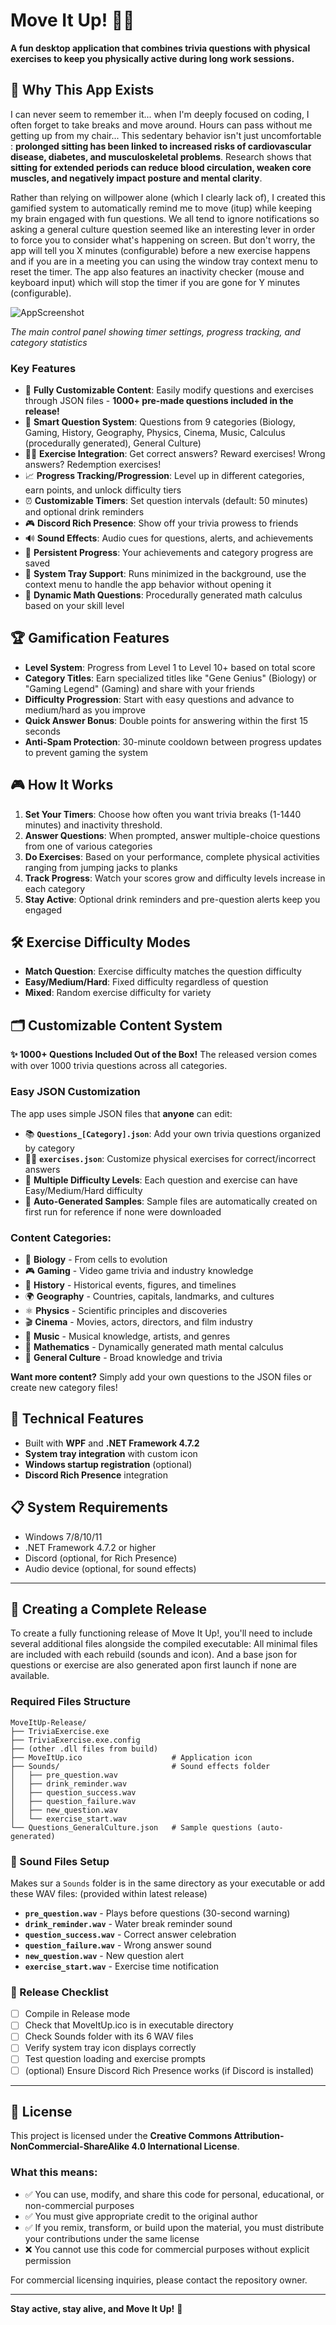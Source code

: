 # Move It Up! 🧠💪

**A fun desktop application that combines trivia questions with physical exercises to keep you physically active during long work sessions.**

## 🤔 Why This App Exists

I can never seem to remember it... when I'm deeply focused on coding, I often forget to take breaks and move around. Hours can pass without me getting up from my chair... This sedentary behavior isn't just uncomfortable : **prolonged sitting has been linked to increased risks of cardiovascular disease, diabetes, and musculoskeletal problems**. Research shows that **sitting for extended periods can reduce blood circulation, weaken core muscles, and negatively impact posture and mental clarity**.

Rather than relying on willpower alone (which I clearly lack of), I created this gamified system to automatically remind me to move (itup) while keeping my brain engaged with fun questions.
We all tend to ignore notifications so asking a general culture question seemed like an interesting lever in order to force you to consider what's happening on screen.
But don't worry, the app will tell you X minutes (configurable) before a new exercise happens and if you are in a meeting you can using the window tray context menu to reset the timer.
The app also features an inactivity checker (mouse and keyboard input) which will stop the timer if you are gone for Y minutes (configurable).

![AppScreenshot](https://github.com/user-attachments/assets/640cabd4-0082-4119-9fa1-a52bd394180c)

*The main control panel showing timer settings, progress tracking, and category statistics*



### Key Features

- 📝 **Fully Customizable Content**: Easily modify questions and exercises through JSON files - **1000+ pre-made questions included in the release!**
- 🎲 **Smart Question System**: Questions from 9 categories (Biology, Gaming, History, Geography, Physics, Cinema, Music, Calculus (procedurally generated), General Culture)
- 🏃‍♂️ **Exercise Integration**: Get correct answers? Reward exercises! Wrong answers? Redemption exercises!
- 📈 **Progress Tracking/Progression**: Level up in different categories, earn points, and unlock difficulty tiers
- ⏰ **Customizable Timers**: Set question intervals (default: 50 minutes) and optional drink reminders
- 🎮 **Discord Rich Presence**: Show off your trivia prowess to friends
- 🔊 **Sound Effects**: Audio cues for questions, alerts, and achievements
- 💾 **Persistent Progress**: Your achievements and category progress are saved
- 🚀 **System Tray Support**: Runs minimized in the background, use the context menu to handle the app behavior without opening it
- 🧮 **Dynamic Math Questions**: Procedurally generated math calculus based on your skill level

## 🏆 Gamification Features

- **Level System**: Progress from Level 1 to Level 10+ based on total score
- **Category Titles**: Earn specialized titles like "Gene Genius" (Biology) or "Gaming Legend" (Gaming) and share with your friends
- **Difficulty Progression**: Start with easy questions and advance to medium/hard as you improve
- **Quick Answer Bonus**: Double points for answering within the first 15 seconds
- **Anti-Spam Protection**: 30-minute cooldown between progress updates to prevent gaming the system

## 🎮 How It Works

1. **Set Your Timers**: Choose how often you want trivia breaks (1-1440 minutes) and inactivity threshold.
2. **Answer Questions**: When prompted, answer multiple-choice questions from one of various categories
3. **Do Exercises**: Based on your performance, complete physical activities ranging from jumping jacks to planks
4. **Track Progress**: Watch your scores grow and difficulty levels increase in each category
5. **Stay Active**: Optional drink reminders and pre-question alerts keep you engaged

## 🛠️ Exercise Difficulty Modes

- **Match Question**: Exercise difficulty matches the question difficulty
- **Easy/Medium/Hard**: Fixed difficulty regardless of question
- **Mixed**: Random exercise difficulty for variety

## 🗂️ Customizable Content System

**✨ 1000+ Questions Included Out of the Box!** The released version comes with over 1000 trivia questions across all categories.

### Easy JSON Customization
The app uses simple JSON files that **anyone** can edit:
- 📚 **`Questions_[Category].json`**: Add your own trivia questions organized by category
- 🏃‍♂️ **`exercises.json`**: Customize physical exercises for correct/incorrect answers
- 🎯 **Multiple Difficulty Levels**: Each question and exercise can have Easy/Medium/Hard difficulty
- 📁 **Auto-Generated Samples**: Sample files are automatically created on first run for reference if none were downloaded

### Content Categories:
- 🧬 **Biology** - From cells to evolution
- 🎮 **Gaming** - Video game trivia and industry knowledge
- 📜 **History** - Historical events, figures, and timelines
- 🌍 **Geography** - Countries, capitals, landmarks, and cultures
- ⚛️ **Physics** - Scientific principles and discoveries
- 🎬 **Cinema** - Movies, actors, directors, and film industry
- 🎵 **Music** - Musical knowledge, artists, and genres
- 🔢 **Mathematics** - Dynamically generated math mental calculus
- 🧠 **General Culture** - Broad knowledge and trivia

**Want more content?** Simply add your own questions to the JSON files or create new category files!

## 🔧 Technical Features

- Built with **WPF** and **.NET Framework 4.7.2**
- **System tray integration** with custom icon
- **Windows startup registration** (optional)
- **Discord Rich Presence** integration

## 📋 System Requirements

- Windows 7/8/10/11
- .NET Framework 4.7.2 or higher
- Discord (optional, for Rich Presence)
- Audio device (optional, for sound effects)

---

## 🔧 Creating a Complete Release

To create a fully functioning release of Move It Up!, you'll need to include several additional files alongside the compiled executable:
All minimal files are included with each rebuild (sounds and icon). And a base json for questions or exercise are also generated apon first launch if none are available.

### Required Files Structure
```
MoveItUp-Release/
├── TriviaExercise.exe
├── TriviaExercise.exe.config
├── (other .dll files from build)
├── MoveItUp.ico                    # Application icon
├── Sounds/                         # Sound effects folder
│   ├── pre_question.wav
│   ├── drink_reminder.wav
│   ├── question_success.wav
│   ├── question_failure.wav
│   ├── new_question.wav
│   └── exercise_start.wav
└── Questions_GeneralCulture.json   # Sample questions (auto-generated)
```

### 🎵 Sound Files Setup
Makes sur a `Sounds` folder is in the same directory as your executable or add these WAV files: (provided within latest release)
- **`pre_question.wav`** - Plays before questions (30-second warning)
- **`drink_reminder.wav`** - Water break reminder sound
- **`question_success.wav`** - Correct answer celebration
- **`question_failure.wav`** - Wrong answer sound
- **`new_question.wav`** - New question alert
- **`exercise_start.wav`** - Exercise time notification

### 🚀 Release Checklist
- [ ] Compile in Release mode
- [ ] Check that MoveItUp.ico is in executable directory
- [ ] Check Sounds folder with its 6 WAV files
- [ ] Verify system tray icon displays correctly
- [ ] Test question loading and exercise prompts
- [ ] (optional) Ensure Discord Rich Presence works (if Discord is installed)
---

## 📄 License

This project is licensed under the **Creative Commons Attribution-NonCommercial-ShareAlike 4.0 International License**.

### What this means:
- ✅ You can use, modify, and share this code for personal, educational, or non-commercial purposes
- ✅ You must give appropriate credit to the original author
- ✅ If you remix, transform, or build upon the material, you must distribute your contributions under the same license
- ❌ You cannot use this code for commercial purposes without explicit permission

For commercial licensing inquiries, please contact the repository owner.

---

**Stay active, stay alive, and Move It Up!** 🚀
